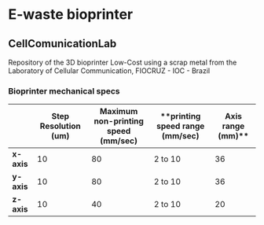 # E-waste bioprinter 
## CellComunicationLab


Repository of the 3D bioprinter Low-Cost using a scrap metal from the Laboratory of Cellular Communication, FIOCRUZ - IOC - Brazil



### Bioprinter mechanical specs

||**Step Resolution (um)**|**Maximum non-printing speed (mm/sec)**|**printing speed range (mm/sec)|Axis range (mm)**|
|--|--|--|--|--|
|**x-axis**|10|80|2 to 10|36|
|**y-axis**|10|80|2 to 10|36|
|**z-axis**|10|40|2 to 10|20|
